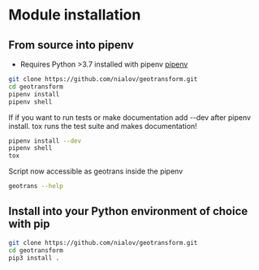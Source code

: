 # Module installation

## From source into pipenv

* Requires Python >3.7 installed with pipenv
  [pipenv](https://pipenv.pypa.io/en/latest/)

~~~bash
git clone https://github.com/nialov/geotransform.git
cd geotransform
pipenv install
pipenv shell
~~~

If if you want to run tests or make documentation add --dev after pipenv
install. tox runs the test suite and makes documentation!

~~~bash
pipenv install --dev
pipenv shell
tox
~~~

Script now accessible as geotrans inside the pipenv

~~~bash
geotrans --help
~~~

## Install into your Python environment of choice with pip

~~~bash
git clone https://github.com/nialov/geotransform.git
cd geotransform
pip3 install .
~~~
